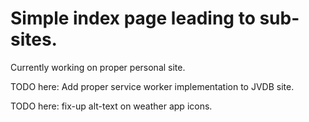 # Simple index page leading to sub-sites.

Currently working on proper personal site.

TODO here: Add proper service worker implementation to JVDB site.

TODO here: fix-up alt-text on weather app icons.
